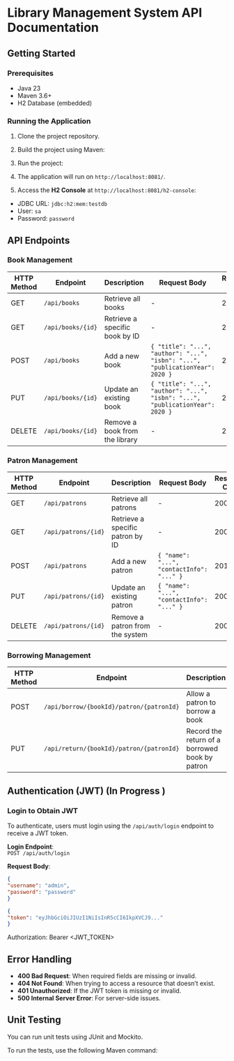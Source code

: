 # Library Management System API Documentation

## Getting Started

### Prerequisites
- Java 23
- Maven 3.6+
- H2 Database (embedded)

### Running the Application
1. Clone the project repository.
2. Build the project using Maven:
3. Run the project:
4. The application will run on `http://localhost:8081/`.

5. Access the **H2 Console** at `http://localhost:8081/h2-console`:
- JDBC URL: `jdbc:h2:mem:testdb`
- User: `sa`
- Password: `password`

## API Endpoints

### Book Management

| HTTP Method | Endpoint                 | Description                           | Request Body            | Response Code | Example Request                                    |
|-------------|--------------------------|---------------------------------------|-------------------------|---------------|----------------------------------------------------|
| GET         | `/api/books`              | Retrieve all books                    | -                       | 200           | `curl -X GET http://localhost:8081/api/books`      |
| GET         | `/api/books/{id}`         | Retrieve a specific book by ID        | -                       | 200, 404      | `curl -X GET http://localhost:8081/api/books/1`    |
| POST        | `/api/books`              | Add a new book                        | `{ "title": "...", "author": "...", "isbn": "...", "publicationYear": 2020 }` | 201           | `curl -X POST http://localhost:8081/api/books`     |
| PUT         | `/api/books/{id}`         | Update an existing book               | `{ "title": "...", "author": "...", "isbn": "...", "publicationYear": 2020 }` | 200, 404      | `curl -X PUT http://localhost:8081/api/books/1`    |
| DELETE      | `/api/books/{id}`         | Remove a book from the library        | -                       | 200, 404      | `curl -X DELETE http://localhost:8081/api/books/1` |

### Patron Management

| HTTP Method | Endpoint                 | Description                           | Request Body            | Response Code | Example Request                                      |
|-------------|--------------------------|---------------------------------------|-------------------------|---------------|------------------------------------------------------|
| GET         | `/api/patrons`            | Retrieve all patrons                  | -                       | 200           | `curl -X GET http://localhost:8081/api/patrons`      |
| GET         | `/api/patrons/{id}`       | Retrieve a specific patron by ID      | -                       | 200, 404      | `curl -X GET http://localhost:8081/api/patrons/1`    |
| POST        | `/api/patrons`            | Add a new patron                      | `{ "name": "...", "contactInfo": "..." }` | 201           | `curl -X POST http://localhost:8081/api/patrons`     |
| PUT         | `/api/patrons/{id}`       | Update an existing patron             | `{ "name": "...", "contactInfo": "..." }` | 200, 404      | `curl -X PUT http://localhost:8081/api/patrons/1`    |
| DELETE      | `/api/patrons/{id}`       | Remove a patron from the system       | -                       | 200, 404      | `curl -X DELETE http://localhost:8081/api/patrons/1` |

### Borrowing Management

| HTTP Method | Endpoint                                  | Description                                    | Request Body | Response Code | Example Request                                            |
|-------------|-------------------------------------------|------------------------------------------------|--------------|---------------|------------------------------------------------------------|
| POST        | `/api/borrow/{bookId}/patron/{patronId}`  | Allow a patron to borrow a book                | -            | 200, 404      | `curl -X POST http://localhost:8081/api/borrow/1/patron/1` |
| PUT         | `/api/return/{bookId}/patron/{patronId}`  | Record the return of a borrowed book by patron | -            | 200, 404      | `curl -X PUT http://localhost:8081/api/return/1/patron/1`  |

## Authentication (JWT) (In Progress )

### Login to Obtain JWT
To authenticate, users must login using the `/api/auth/login` endpoint to receive a JWT token.

**Login Endpoint**:  
`POST /api/auth/login`

**Request Body**:
```json
{
"username": "admin",
"password": "password"
}

```
```json
{
"token": "eyJhbGciOiJIUzI1NiIsInR5cCI6IkpXVCJ9..."
}
```
Authorization: Bearer <JWT_TOKEN>

## Error Handling

- **400 Bad Request**: When required fields are missing or invalid.
- **404 Not Found**: When trying to access a resource that doesn’t exist.
- **401 Unauthorized**: If the JWT token is missing or invalid.
- **500 Internal Server Error**: For server-side issues.
## Unit Testing

You can run unit tests using JUnit and Mockito.

To run the tests, use the following Maven command:

[//]: # (### **3. Additional Information:**)

[//]: # (If your system uses any caching or specific transaction management, it may be useful to briefly mention how those features work &#40;especially if you implemented caching using Spring Cache or similar&#41;.)

[//]: # ()
[//]: # (Example:)

[//]: # (```md)

[//]: # (## Caching)

[//]: # ()
[//]: # (The system uses Spring Cache to improve performance by caching frequently accessed data like books.)

[//]: # ()
[//]: # (## Transaction Management)

[//]: # ()
[//]: # (Critical operations, like adding or deleting books, are wrapped in transactions to ensure data integrity.)
[//]: # (## API Documentation &#40;Swagger&#41;)

[//]: # ()
[//]: # (You can view and interact with the API documentation via Swagger UI:)

[//]: # ()
[//]: # (- **URL**: `http://localhost:8081/swagger-ui.html`)
